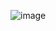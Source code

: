 ![image](https://user-images.githubusercontent.com/90180728/173562905-538faa12-0496-400e-8e87-d81e9bbdab83.png)

